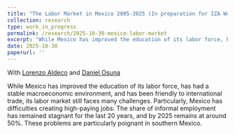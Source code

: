 ```yaml
---
title: "The Labor Market in Mexico 2005-2025 (In preparation for IZA World of Labor)"
collection: research
type: work_in_progress
permalink: /research/2025-10-30-mexico-labor-market
excerpt: "While Mexico has improved the education of its labor force, has had a stable macroeconomic environment, and has been friendly to international trade, its labor market still faces many challenges. Particularly, Mexico has difficulties creating high-paying jobs: The share of informal employment has remained stagnant for the last 20 years, and by 2025 remains at around 50%. These problems are particularly poignant in southern Mexico. "
date: 2025-10-30
paperurl: ''
---
```

With [Lorenzo Aldeco](https://www.lorenzo-aldeco.com/) and [Daniel Osuna](https://sites.google.com/view/danielosunagomez)

While Mexico has improved the education of its labor force, has had a stable macroeconomic environment, and has been friendly to international trade, its labor market still faces many challenges. Particularly, Mexico has difficulties creating high-paying jobs: The share of informal employment has remained stagnant for the last 20 years, and by 2025 remains at around 50%. These problems are particularly poignant in southern Mexico. 

